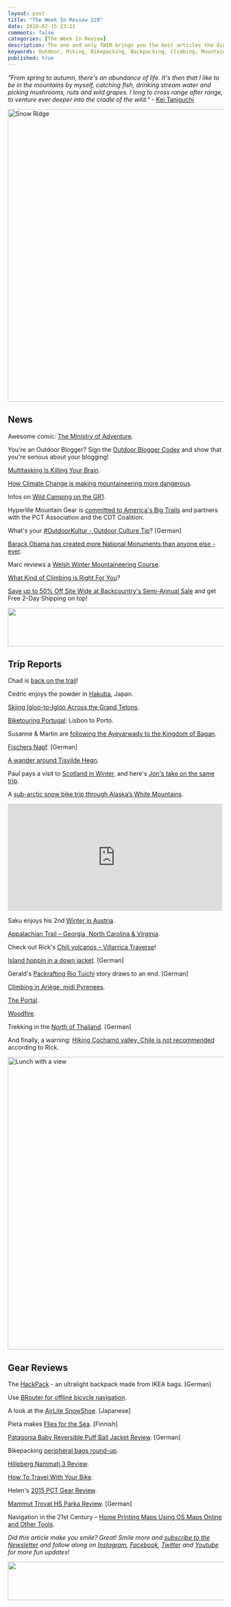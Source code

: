 ```yaml
---
layout: post
title: "The Week In Review 228"
date: 2016-02-15 23:21
comments: false
categories: [The Week In Review]
description: The one and only TWIR brings you the best articles the digital outdoors had to offer in the past week.
keywords: Outdoor, Hiking, Bikepacking, Backpacking, Climbing, Mountaineering, Camping, Trekking, Wandern, Reisen, Travel
published: true
---
```


*"From spring to autumn, there's an abundance of life. It's then that I like to be in the mountains by myself, catching fish, drinking stream water and picking mushrooms, nuts and wild grapes. I long to cross range after range, to venture ever deeper into the cradle of the wild."* - [Kei Taniguchi](http://www.alpinist.com/doc/web15y/wfeature-being-with-the-mountain)

<a data-flickr-embed="true"  href="https://www.flickr.com/photos/hendrikmorkel/17482619688/in/album-72157650519579023/" title="Snow Ridge"><img src="https://farm6.staticflickr.com/5446/17482619688_90251c50aa_b.jpg" width="1024" height="683" alt="Snow Ridge"></a><script async src="//embedr.flickr.com/assets/client-code.js" charset="utf-8"></script>

<!-- more -->

## News

Awesome comic: [The Ministry of Adventure](http://unclippedadventure.com/wp/the-ministry-of-adventure/).

You're an Outdoor Blogger? Sign the [Outdoor Blogger Codex](http://www.outdoorbloggercodex.com) and show that you're serious about your blogging!

[Multitasking Is Killing Your Brain](http://observer.com/2016/02/multitasking-is-killing-your-brain/).

[How Climate Change is making mountaineering more dangerous](http://www.outsideonline.com/2053031/how-climate-change-making-mountaineering-more-dangerous).

Infos on [Wild Camping on the GR1](http://www.johnhayeswalks.com/2016/02/wild-camping-on-gr1.html).

Hyperlite Mountain Gear is [committed to America's Big Trails](http://bit.ly/20zAXjR) and partners with the PCT Association and the CDT Coalition.

What's your [#OutdoorKultur - Outdoor Culture Tip](http://www.kulturnatur.de/2016/02/15/aufruf-zur-blogparade-mein-outdoor-kulturtipp-outdoorkultur/)? [German]

[Barack Obama has created more National Monuments than anyone else - ever](http://www.hikeradventures.com/barack-obama-has-protected-more-places-than-anyone-else-ever/).

Marc reviews a [Welsh Winter Mountaineering Course](http://forgottentracks.blogspot.it/2016/02/plas-y-brenin-welsh-winter.html).

[What Kind of Climbing is Right For You](http://thestonemind.com/2016/02/09/quiz-what-kind-of-climbing-is-right-for-you/)?

[Save up to 50% Off Site Wide at Backcountry's Semi-Annual Sale](http://www.avantlink.com/click.php?tt=ml&ti=3483&pw=73183) and get Free 2-Day Shipping on top!

<a href="http://www.avantlink.com/click.php?tt=ml&amp;ti=151477&amp;pw=73183"><img src="//www.avantlink.com/gbi/10881/151477/55699/73183/image.jpg" width="728" height="90" style="border: 0px;" alt="" /></a>

## Trip Reports

Chad is [back on the trail](http://sticksblog.com/2016/02/13/back-on-the-trail-again-finally/)!

Cedric enjoys the powder in [Hakuba](http://cedricbernardini.com/2016/02/14/hakuba-japan/), Japan.

[Skiing Igloo-to-Igloo Across the Grand Tetons](http://www.nytimes.com/2011/03/06/travel/06Igloo.html?nytmobile=0&_r=0).

[Biketouring Portugal](https://hikinginfinland.com/2016/02/biketouring-portugal-lisbon-to-porto.html): Lisbon to Porto.

Susanne & Martin are [following the Ayeyarwady to the Kingdom of Bagan](http://www.twistingspokes.com/following-ayeyarwady-kingdom-bagan/).

[Fischers Napf](http://biwak.blogspot.it/2016/02/fischers-napf-2493m.html). [German]

[A wander around Tisvilde Hegn](https://nielsenbrown.com/2016/02/07/a-wander-around-tisvilde-hegn/).

Paul pays a visit to [Scotland in Winter](http://alpinejustice.blogspot.it/2016/02/if-its-not-scottish.html), and here's [Jon's take on the same trip](http://www.alpinestyle.ca/2016/02/08/scotland_trip_report_2016).

A [sub-arctic snow bike trip through Alaska’s White Mountains](http://www.bikepacking.com/plog/bikepacking-white-mountains/).

<iframe src="https://player.vimeo.com/video/152095123?title=0&byline=0&portrait=0" width="500" height="250" frameborder="0" webkitallowfullscreen mozallowfullscreen allowfullscreen></iframe>

Saku enjoys his 2nd [Winter in Austria](http://www.haukkari.net/2016/02/winter-in-austria-vol-2.html).

[Appalachian Trail – Georgia, North Carolina & Virginia](http://www.sofar.co.za/blog/2016/2/9/appalachian-trail-georgia-north-carolina-virginia).

Check out Rick's [Chili volcanos – Villarrica Traverse](http://besthike.com/2016/02/10/chili-volcanos-villarrica-traverse-day-3/)! 

[Island hoppin in a down jacket](http://www.oooyeah.de/finnland-inselhopping/). [German]

Gerald's [Packrafting Rio Tuichi](http://geraldtrekkt.blogspot.it/2016/02/wildes-wasser-gruner-wald-packrafting_12.html) story draws to an end. [German]

[Climbing in Ariège, midi Pyrenees](http://klimbingkorns.de/climbing-in-ariege-midi-pyrenees-france/).

[The Portal](http://therepublicofdoom.blogspot.it/2016/02/im-going-to-start-this-post-with-very.html).

[Woodfire](http://www.goout.hk/2016/02/11/woodfire/).

Trekking in the [North of Thailand](http://www.gipfel-glueck.de/trekking-in-thailand/). [German]

And finally, a warning: [Hiking Cochamó valley, Chile is not recommended](http://besthike.com/2016/02/14/hiking-cochamo-valley-chile-not-recommended/) according to Rick.

<a data-flickr-embed="true"  href="https://www.flickr.com/photos/hendrikmorkel/17482621798/in/album-72157650519579023/" title="Lunch with a view"><img src="https://farm6.staticflickr.com/5455/17482621798_55e05af41e_b.jpg" width="1024" height="683" alt="Lunch with a view"></a><script async src="//embedr.flickr.com/assets/client-code.js" charset="utf-8"></script>

## Gear Reviews

The [HackPack](https://saegeblog.wordpress.com/2014/01/23/der-hackpack-ein-ultraleichter-wanderrucksack-aus-einer-ikeatasche/) - an ultralight backpack made from IKEA bags. [German]

Use [BRouter for offline bicycle navigation](http://pig-monkey.com/2016/02/brouter/).

A look at the [AirLite SnowShoe](http://ulgstore.exblog.jp/25360769/). [Japanese]

Pieta makes [Flies for the Sea](http://racewithwind.blogspot.it/2016/02/perhoja-merelle.html). [Finnish]

[Patagonia Baby Reversible Puff Ball Jacket Review](https://1001miles.wordpress.com/2016/02/10/patagonia-baby-reversible-puff-ball-jacket-review/). [German]

Bikepacking [peripheral bags round-up](http://www.bikepacking.com/gear/bikepacking-accessory-bags/).

[Hilleberg Nammatj 3 Review](http://fraeulein-draussen.de/hilleberg-nammatj-3-testbericht/).

[How To Travel With Your Bike](http://bikepackersmagazine.com/how-to-travel-with-your-bike/).

Helen's [2015 PCT Gear Review](http://walkingwomad.com/2016/02/10/pct-15-gear-review/).

[Mammut Trovat HS Parka Review](https://www.hiking-blog.de/bekleidung/praxistest-mammut-trovat-hs-parka/). [German]

Navigation in the 21st Century – [Home Printing Maps Using OS Maps Online and Other Tools](http://www.outdoorsfather.com/2016/02/navigation-21st-century-part-2-home-printing-maps-using-os-maps-online-tools/).

*Did this article make you smile? Great! Smile more and [subscribe to the Newsletter](http://hikinginfinland.us2.list-manage1.com/subscribe?u=b29c2acd04d959eace48da780&id=46b5d0326f) and follow along on [Instagram](https://instagram.com/hendrikm/), [Facebook](http://facebook.com/hikinginfinland), [Twitter](https://twitter.com/hendrikmorkel) and [Youtube](https://www.youtube.com/user/Habichtshorst/) for more fun updates!*

<a href="http://www.avantlink.com/click.php?tt=ml&amp;ti=462153&amp;pw=73183"><img src="//www.avantlink.com/gbi/13582/462153/55699/73183/image.jpg" width="728" height="90" style="border: 0px;" alt="" /></a>
